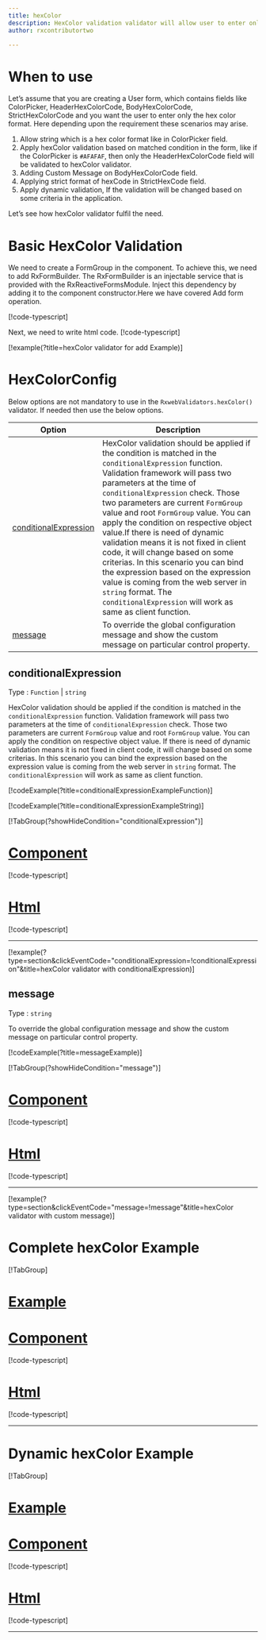 ```yaml
---
title: hexColor  
description: HexColor validation validator will allow user to enter only the input in proper Hex Color format.
author: rxcontributortwo

---
```

# When to use
Let’s assume that you are creating a User form, which contains fields like ColorPicker, HeaderHexColorCode, BodyHexColorCode, StrictHexColorCode and you want the user to enter only the hex color format. Here depending upon the requirement these scenarios may arise.

1.	Allow string which is a hex color format like in ColorPicker field.
2.	Apply hexColor validation based on matched condition in the form, like if the ColorPicker is `#AFAFAF`, then only the HeaderHexColorCode field will be validated to hexColor validator.
3.	Adding Custom Message on BodyHexColorCode field.
4. Applying strict format of hexCode in StrictHexCode field.
5.	Apply dynamic validation, If the validation will be changed based on some criteria in the application.

Let’s see how hexColor validator fulfil the need.

# Basic HexColor Validation
We need to create a FormGroup in the component. To achieve this, we need to add RxFormBuilder. The RxFormBuilder is an injectable service that is provided with the RxReactiveFormsModule. Inject this dependency by adding it to the component constructor.Here we have covered Add form operation. 

[!code-typescript[](\assets\examples\reactive-form-validators\validators\hexColor\add\hex-color-add.component.ts?type=section)]

Next, we need to write html code.
[!code-typescript[](\assets\examples\reactive-form-validators\validators\hexColor\add\hex-color-add.component.html?type=section)]

[!example(?title=hexColor validator for add Example)]
<app-hexColor-add-validator></app-hexColor-add-validator>


# HexColorConfig 
Below options are not mandatory to use in the `RxwebValidators.hexColor()` validator. If needed then use the below options.

|Option | Description |
|--- | ---- |
|[conditionalExpression](#conditionalexpression) | HexColor validation should be applied if the condition is matched in the `conditionalExpression` function. Validation framework will pass two parameters at the time of `conditionalExpression` check. Those two parameters are current `FormGroup` value and root `FormGroup` value. You can apply the condition on respective object value.If there is need of dynamic validation means it is not fixed in client code, it will change based on some criterias. In this scenario you can bind the expression based on the expression value is coming from the web server in `string` format. The `conditionalExpression` will work as same as client function. |
|[message](#message) | To override the global configuration message and show the custom message on particular control property. |

## conditionalExpression 
Type :  `Function`  |  `string` 

HexColor validation should be applied if the condition is matched in the `conditionalExpression` function. Validation framework will pass two parameters at the time of `conditionalExpression` check. Those two parameters are current `FormGroup` value and root `FormGroup` value. You can apply the condition on respective object value.
If there is need of dynamic validation means it is not fixed in client code, it will change based on some criterias. In this scenario you can bind the expression based on the expression value is coming from the web server in `string` format. The `conditionalExpression` will work as same as client function.

[!codeExample(?title=conditionalExpressionExampleFunction)]

[!codeExample(?title=conditionalExpressionExampleString)]

[!TabGroup(?showHideCondition="conditionalExpression")]
# [Component](#tab\conditionalExpressionComponent)
[!code-typescript[](\assets\examples\reactive-form-validators\validators\hexColor\conditionalExpression\hex-color-conditional-expressions.component.ts)]
# [Html](#tab\conditionalExpressionHtml)
[!code-typescript[](\assets\examples\reactive-form-validators\validators\hexColor\conditionalExpression\hex-color-conditional-expressions.component.html)]
***

[!example(?type=section&clickEventCode="conditionalExpression=!conditionalExpression"&title=hexColor validator with conditionalExpression)]
<app-hexColor-conditionalExpression-validator></app-hexColor-conditionalExpression-validator>
 
## message 
Type :  `string` 

To override the global configuration message and show the custom message on particular control property.

[!codeExample(?title=messageExample)]

[!TabGroup(?showHideCondition="message")]
# [Component](#tab\messageComponent)
[!code-typescript[](\assets\examples\reactive-form-validators\validators\hexColor\message\hex-color-message.component.ts)]
# [Html](#tab\messageHtml)
[!code-typescript[](\assets\examples\reactive-form-validators\validators\hexColor\message\hex-color-message.component.html)]
***

[!example(?type=section&clickEventCode="message=!message"&title=hexColor validator with custom message)]
<app-hexColor-message-validator></app-hexColor-message-validator>

# Complete hexColor Example
[!TabGroup]
# [Example](#tab\completeexample)
<app-hexColor-complete-validator></app-hexColor-complete-validator>
# [Component](#tab\completecomponent)
[!code-typescript[](\assets\examples\reactive-form-validators\validators\hexColor\complete\hex-color-complete.component.ts)]
# [Html](#tab\completehtml)
[!code-typescript[](\assets\examples\reactive-form-validators\validators\hexColor\complete\hex-color-complete.component.html)]
***

# Dynamic hexColor Example
[!TabGroup]
# [Example](#tab\dynamicexample)
<app-hexColor-dynamic-validator></app-hexColor-dynamic-validator>
# [Component](#tab\dynamiccomponent)
[!code-typescript[](\assets\examples\reactive-form-validators\validators\hexColor\dynamic\hex-color-dynamic.component.ts)]
# [Html](#tab\dynamichtml)
[!code-typescript[](\assets\examples\reactive-form-validators\validators\hexColor\dynamic\hex-color-dynamic.component.html)]
***